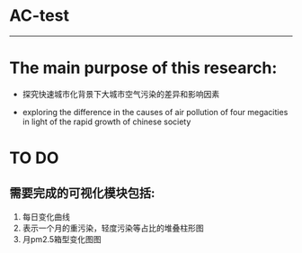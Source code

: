# AC-test
---
# The main purpose of this research:
+ 探究快速城市化背景下大城市空气污染的差异和影响因素
- exploring the difference in the causes of air pollution of four megacities in light of the rapid growth of chinese society

# TO DO 
## 需要完成的可视化模块包括:
1. 每日变化曲线
2. 表示一个月的重污染，轻度污染等占比的堆叠柱形图 
3. 月pm2.5箱型变化图图
